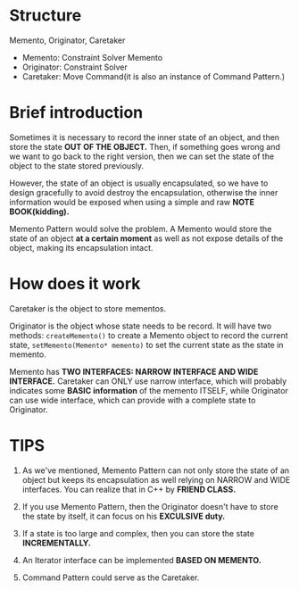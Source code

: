 # Structure

Memento, Originator, Caretaker

- Memento: Constraint Solver Memento
- Originator: Constraint Solver
- Caretaker: Move Command(it is also an instance of Command Pattern.)



# Brief introduction

Sometimes it is necessary to record the inner state of an object, and then store the state **OUT OF THE OBJECT.** Then, if something goes wrong and we want to go back to the right version, then we can set the state of the object to the state stored previously.

However, the state of an object is usually encapsulated,  so we have to design gracefully to avoid destroy the encapsulation, otherwise the inner information would be exposed when using a simple and raw **NOTE BOOK(kidding).** 

Memento Pattern would solve the problem. A Memento would store the state of an object **at a certain moment** as well as not expose details of the object, making its encapsulation intact.



# How does it work

Caretaker is the object to store mementos.

Originator is the object whose state needs to be record. It will have two methods: `createMemento()` to create a Memento object to record the current state, `setMemento(Memento* memento)` to set the current state as the state in memento.

Memento has **TWO INTERFACES:  NARROW INTERFACE AND WIDE INTERFACE.** Caretaker can ONLY use narrow interface, which will probably indicates some **BASIC information** of the memento ITSELF,  while Originator can use wide interface, which can provide with a complete state to Originator.



# TIPS

1. As we've mentioned, Memento Pattern can not only store the state of an object but keeps its encapsulation as well relying on NARROW and WIDE interfaces. You can realize that in C++ by **FRIEND CLASS.**
2. If you use Memento Pattern, then the Originator doesn't have to store the state by itself, it can focus on his **EXCULSIVE duty.**

3. If a state is too large and complex, then you can store the state **INCREMENTALLY.**
4. An Iterator interface can be implemented **BASED ON MEMENTO.**
5. Command Pattern could serve as the Caretaker.